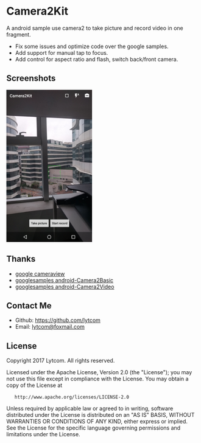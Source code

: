 # Camera2Kit
A android sample use camera2 to take picture and record video in one fragment.

- Fix some issues and optimize code over the google samples.
- Add support for manual tap to focus.
- Add control for aspect ratio and flash, switch back/front camera.



## Screenshots

<img src="screenshots/main.jpg" height="400" alt="Screenshot"/> 



## Thanks

- [google  cameraview](https://github.com/google/cameraview)
- [googlesamples  android-Camera2Basic](https://github.com/googlesamples/android-Camera2Basic)
- [googlesamples  android-Camera2Video](https://github.com/googlesamples/android-Camera2Video)



## Contact Me
- Github:   https://github.com/lytcom
- Email:    lytcom@foxmail.com



## License

   Copyright 2017 Lytcom. All rights reserved.

   Licensed under the Apache License, Version 2.0 (the "License");
   you may not use this file except in compliance with the License.
   You may obtain a copy of the License at

       http://www.apache.org/licenses/LICENSE-2.0

   Unless required by applicable law or agreed to in writing, software
   distributed under the License is distributed on an "AS IS" BASIS,
   WITHOUT WARRANTIES OR CONDITIONS OF ANY KIND, either express or implied.
   See the License for the specific language governing permissions and
   limitations under the License.